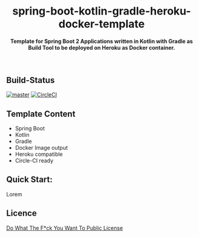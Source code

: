 <h1 align="center">
  spring-boot-kotlin-gradle-heroku-docker-template
</h1>

<h4 align="center">Template for Spring Boot 2 Applications written in Kotlin with Gradle as Build Tool to be deployed on Heroku as Docker container.
</h4>

<br>

## Build-Status

[![master](https://img.shields.io/badge/master-v1.0.0-brightgreen.svg)](https://github.com/nikolastankovic/spring-boot-kotlin-gradle-heroku-docker-template/tree/master) [![CircleCI](https://circleci.com/gh/nikolastankovic/spring-boot-kotlin-gradle-heroku-docker-template.svg?style=svg)](https://circleci.com/gh/nikolastankovic/spring-boot-kotlin-gradle-heroku-docker-template)<br/>

## Template Content
* Spring Boot
* Kotlin
* Gradle
* Docker Image output
* Heroku compatible
* Circle-CI ready

## Quick Start:
Lorem

## Licence

[Do What The F*ck You Want To Public License](http://www.wtfpl.net/)